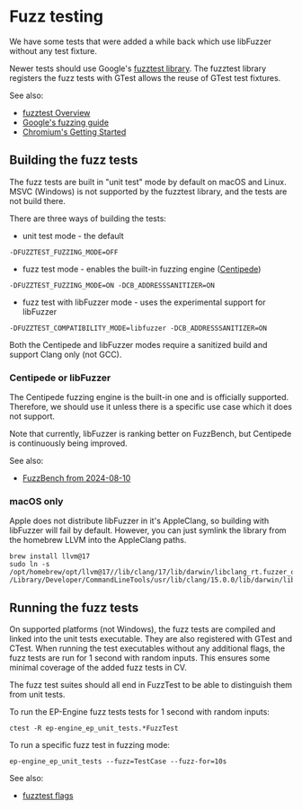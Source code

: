 # Fuzz testing

We have some tests that were added a while back which use libFuzzer without any
test fixture.

Newer tests should use Google's [fuzztest library](https://github.com/google/fuzztest).
The fuzztest library registers the fuzz tests with GTest allows the reuse of
GTest test fixtures.

See also:
- [fuzztest Overview](https://github.com/google/fuzztest/blob/main/doc/overview.md)
- [Google's fuzzing guide](https://github.com/google/fuzzing/blob/master/docs/why-fuzz.md)
- [Chromium's Getting Started](https://chromium.googlesource.com/chromium/src/+/main/testing/libfuzzer/getting_started.md)

## Building the fuzz tests

The fuzz tests are built in "unit test" mode by default on macOS and Linux.
MSVC (Windows) is not supported by the fuzztest library, and the tests are not
build there.

There are three ways of building the tests:
 - unit test mode - the default
 ```
-DFUZZTEST_FUZZING_MODE=OFF
 ```
 - fuzz test mode - enables the built-in fuzzing engine ([Centipede](https://github.com/google/fuzztest/blob/main/centipede/README.md))
 ```
-DFUZZTEST_FUZZING_MODE=ON -DCB_ADDRESSSANITIZER=ON
 ```
 - fuzz test with libFuzzer mode - uses the experimental support for libFuzzer
 ```
-DFUZZTEST_COMPATIBILITY_MODE=libfuzzer -DCB_ADDRESSSANITIZER=ON
 ```

Both the Centipede and libFuzzer modes require a sanitized build and support
Clang only (not GCC).

### Centipede or libFuzzer

The Centipede fuzzing engine is the built-in one and is officially supported.
Therefore, we should use it unless there is a specific use case which it does
not support.

Note that currently, libFuzzer is ranking better on FuzzBench, but Centipede is
continuously being improved.

See also:
 - [FuzzBench from 2024-08-10](https://www.fuzzbench.com/reports/2024-08-10-test/index.html)

### macOS only

Apple does not distribute libFuzzer in it's AppleClang, so building with
libFuzzer will fail by default. However, you can just symlink the library
from the homebrew LLVM into the AppleClang paths.

```
brew install llvm@17
sudo ln -s /opt/homebrew/opt/llvm@17//lib/clang/17/lib/darwin/libclang_rt.fuzzer_osx.a /Library/Developer/CommandLineTools/usr/lib/clang/15.0.0/lib/darwin/libclang_rt.fuzzer_osx.a
```

## Running the fuzz tests

On supported platforms (not Windows), the fuzz tests are compiled and linked
into the unit tests executable. They are also registered with GTest and CTest.
When running the test executables without any additional flags, the fuzz tests
are run for 1 second with random inputs. This ensures some minimal coverage of
the added fuzz tests in CV.

The fuzz test suites should all end in FuzzTest to be able to distinguish them
from unit tests.

To run the EP-Engine fuzz tests tests for 1 second with random inputs:
```
ctest -R ep-engine_ep_unit_tests.*FuzzTest
```

To run a specific fuzz test in fuzzing mode:
```
ep-engine_ep_unit_tests --fuzz=TestCase --fuzz-for=10s
```

See also:
- [fuzztest flags](https://github.com/google/fuzztest/blob/main/doc/flags-reference.md)
